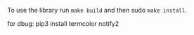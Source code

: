 To use the library run `make build` and then sudo `make install`.

for dbug:
   pip3 install termcolor notify2
